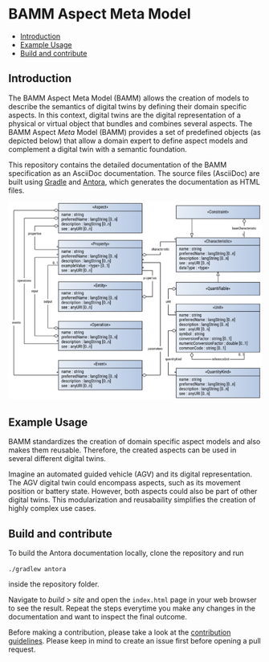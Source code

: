 # BAMM Aspect Meta Model

- [Introduction](#introduction)
- [Example Usage](#example-usage)
- [Build and contribute](#build-and-contribute)

## Introduction
The BAMM Aspect Meta Model (BAMM) allows the creation of models to describe the semantics of digital twins by defining their domain specific aspects.
In this context, digital twins are the digital representation of a physical or virtual object that bundles and combines several aspects.
The BAMM Aspect *Meta* Model (BAMM) provides a set of predefined objects (as depicted below) that allow a domain expert to define aspect models and complement a digital twin with a semantic foundation.

This repository contains the detailed documentation of the BAMM specification as an AsciiDoc documentation.
The source files (AsciiDoc) are built using [Gradle](https://gradle.org/) and [Antora](https://antora.org/), which generates the documentation as HTML files.

![BAMM Aspect Meta Model (BAMM) Elements](images/aspect-meta-model-simplified.svg)

## Example Usage
BAMM standardizes the creation of domain specific aspect models and also makes them reusable.
Therefore, the created aspects can be used in several different digital twins.

Imagine an automated guided vehicle (AGV) and its digital representation.
The AGV digital twin could encompass aspects, such as its movement position or battery state.
However, both aspects could also be part of other digital twins.
This modularization and reusabaility simplifies the creation of highly complex use cases.

## Build and contribute
To build the Antora documentation locally, clone the repository and run

```./gradlew antora```

inside the repository folder.

Navigate to *build* > *site* and open the `index.html` page in your web browser to see the result.
Repeat the steps everytime you make any changes in the documentation and want to inspect the final outcome.

Before making a contribution, please take a look at the [contribution guidelines](CONTRIBUTING.md).
Please keep in mind to create an issue first before opening a pull request.